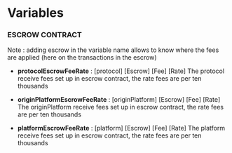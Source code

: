 # Variables

### ESCROW CONTRACT

Note : adding escrow in the variable name allows to know where the fees are applied (here on the transactions in the escrow)

- **protocolEscrowFeeRate** : [protocol] [Escrow] [Fee] [Rate]
  The protocol receive fees set up in escrow contract, the rate fees are per ten thousands

- **originPlatformEscrowFeeRate** : [originPlatform] [Escrow] [Fee] [Rate]
  The originPlatform receive fees set up in escrow contract, the rate fees are per ten thousands

- **platformEscrowFeeRate** : [platform] [Escrow] [Fee] [Rate]
  The platform receive fees set up in escrow contract, the rate fees are per ten thousands
